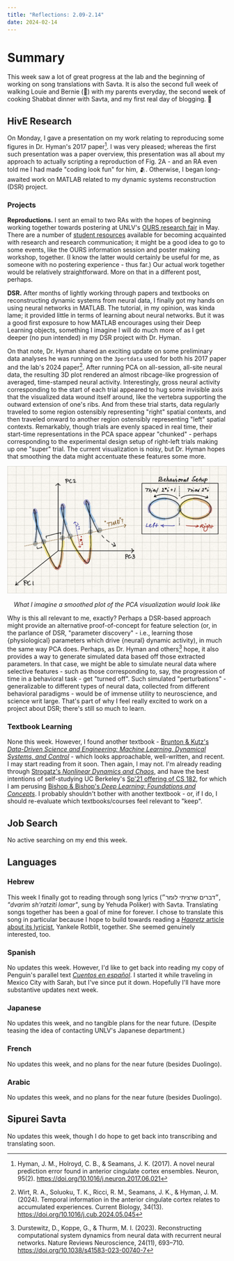 ```yaml
---
title: "Reflections: 2.09-2.14"
date: 2024-02-14
---
```

# Summary
This week saw a lot of great progress at the lab and the beginning of working on song translations with Savta. It is also the second full week of walking Louie and Bernie (🐶) with my parents everyday, the second week of cooking Shabbat dinner with Savta, and my first real day of blogging. 🤭 

## HivE Research
On Monday, I gave a presentation on my work relating to reproducing some figures in Dr. Hyman's 2017 paper[^1]. I was very pleased; whereas the first such presentation was a paper overview, this presentation was all about my approach to actually scripting a reproduction of Fig. 2A - and an RA even told me I had made "coding look fun" for him, 🫂. Otherwise, I began long-awaited work on MATLAB related to my dynamic systems reconstruction (DSR) project.  
  
### Projects
**Reproductions.** I sent an email to two RAs with the hopes of beginning working together towards postering at UNLV's [OURS research fair](https://www.unlv.edu/our/research-symposia) in May. There are a number of [student resources](https://www.unlv.edu/our/rsa) available for becoming acquainted with research and research communication; it might be a good idea to go to some events, like the OURS information session and poster making workshop, together. (I know the latter would certainly be useful for me, as someone with no postering experience - thus far.) Our actual work together would be relatively straightforward. More on that in a different post, perhaps. 

**DSR.** After months of lightly working through papers and textbooks on reconstructing dynamic systems from neural data, I finally got my hands on using neural networks in MATLAB. The tutorial, in my opinion, was kinda lame; it provided little in terms of learning about neural networks. But it was a good first exposure to how MATLAB encourages using their Deep Learning objects, something I imagine I will do much more of as I get deeper (no pun intended) in my DSR project with Dr. Hyman. 

On that note, Dr. Hyman shared an exciting update on some preliminary data analyses he was running on the `3portdata` used for both his 2017 paper and the lab's 2024 paper[^2]. After running PCA on all-session, all-site neural data, the resulting 3D plot rendered an almost ribcage-like progression of averaged, time-stamped neural activity. Interestingly, gross neural activity corresponding to the start of each trial appeared to hug some invisible axis that the visualized data wound itself around, like the vertebra supporting the outward extension of one's ribs. And from these trial starts, data regularly traveled to some region ostensibly representing "right" spatial contexts, and then traveled onward to another region ostensibly representing "left" spatial contexts. Remarkably, though trials are evenly spaced in real time, their start-time representations in the PCA space appear "chunked" - perhaps corresponding to the experimental design setup of right-left trials making up one "super" trial. The current visualization is noisy, but Dr. Hyman hopes that smoothing the data might accentuate these features some more. 

![](/assets/week1-ribs.png) <p align="center">*What I imagine a smoothed plot of the PCA visualization would look like*</p>

Why is this all relevant to me, exactly? Perhaps a DSR-based approach might provide an alternative proof-of-concept for feature selection (or, in the parlance of DSR, "parameter discovery" - i.e., learning those {physiological} parameters which drive {neural} dynamic activity), in much the same way PCA does. Perhaps, as Dr. Hyman and others[^3] hope, it also provides a way to generate simulated data based off those extracted parameters. In that case, we might be able to simulate neural data where selective features - such as those corresponding to, say, the progression of time in a behavioral task - get "turned off". Such simulated "perturbations" - generalizable to different types of neural data, collected from different behavioral paradigms - would be of immense utility to neuroscience, and science writ large. That's part of why I feel really excited to work on a project about DSR; there's still so much to learn. 
 
### Textbook Learning 
None this week. However, I found another textbook - [Brunton & Kutz's *Data-Driven Science and Engineering: Machine Learning, Dynamical Systems, and Control*](https://www.databookuw.com/) - which looks approachable, well-written, and recent. I may start reading from it soon. Then again, I may not. I'm already reading through [Strogatz's *Nonlinear Dynamics and Chaos*](https://www.stevenstrogatz.com/books/nonlinear-dynamics-and-chaos-with-applications-to-physics-biology-chemistry-and-engineering), and have the best intentions of self-studying UC Berkeley's [Sp'21 offering of CS 182](https://cs182sp21.github.io/), for which I am perusing [Bishop & Bishop's *Deep Learning: Foundations and Concepts*](https://www.bishopbook.com/). I probably shouldn't bother with another textbook - or, if I do, I should re-evaluate which textbooks/courses feel relevant to "keep".

## Job Search 
No active searching on my end this week. 

## Languages
### Hebrew 
This week I finally got to reading through song lyrics (״דברים שרציתי לומר״, *"dvarim sh'ratziti lomar"*, sung by Yehuda Poliker) with Savta. Translating songs together has been a goal of mine for forever. I chose to translate this song in particular because I hope to build towards reading a [*Haaretz* article about its lyricist](https://www.haaretz.co.il/gallery/music/2025-02-12/ty-article-magazine/.premium/00000194-f920-d3a7-a1fc-f96e3a770000), Yankele Rotblit, together. She seemed genuinely interested, too.

### Spanish
No updates this week. However, I'd like to get back into reading my copy of Penguin's parallel text [*Cuentos en español*](https://citylights.com/story-anthologies/new-penguin-parallel-text-ss-in-spanish/). I started it while traveling in Mexico City with Sarah, but I've since put it down. Hopefully I'll have more substantive updates next week. 

### Japanese
No updates this week, and no tangible plans for the near future. (Despite teasing the idea of contacting UNLV's Japanese department.) 

### French
No updates this week, and no plans for the near future (besides Duolingo). 

### Arabic
No updates this week, and no plans for the near future (besides Duolingo). 

## Sipurei Savta 
No updates this week, though I do hope to get back into transcribing and translating soon.  

[^1]: Hyman, J. M., Holroyd, C. B., & Seamans, J. K. (2017). A novel neural prediction error found in anterior cingulate cortex ensembles. Neuron, 95(2). https://doi.org/10.1016/j.neuron.2017.06.021 
[^2]: Wirt, R. A., Soluoku, T. K., Ricci, R. M., Seamans, J. K., & Hyman, J. M. (2024). Temporal information in the anterior cingulate cortex relates to accumulated experiences. Current Biology, 34(13). https://doi.org/10.1016/j.cub.2024.05.045
[^3]: Durstewitz, D., Koppe, G., & Thurm, M. I. (2023). Reconstructing computational system dynamics from neural data with recurrent neural networks. Nature Reviews Neuroscience, 24(11), 693–710. https://doi.org/10.1038/s41583-023-00740-7 
